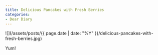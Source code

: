 ```yaml
---
title: Delicious Pancakes with Fresh Berries
categories:
- Dear Diary
---
```


![](/assets/posts/{{ page.date | date: "%Y" }}/delicious-pancakes-with-fresh-berries.jpg)
  



Yum!
